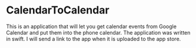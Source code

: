 # CalendarToCalendar
This is an application that will let you get calendar events from Google Calendar and put them into the phone calendar. The application was written in swift. I will send a link to the app when it is uploaded to the app store.
